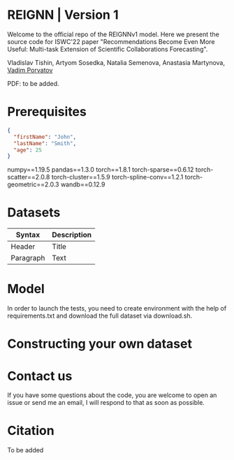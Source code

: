 # REIGNN | Version 1 

Welcome to the official repo of the REIGNNv1 model. Here we present the source code for ISWC'22 paper "Recommendations Become Even More Useful:
Multi-task Extension of Scientific Collaborations Forecasting".

Vladislav Tishin, Artyom Sosedka, Natalia Semenova, Anastasia Martynova, [Vadim Porvatov](https://www.researchgate.net/profile/Vadim-Porvatov)

PDF: to be added.

# Prerequisites

```json
{
  "firstName": "John",
  "lastName": "Smith",
  "age": 25
}
```

numpy==1.19.5
pandas==1.3.0
torch==1.8.1
torch-sparse==0.6.12
torch-scatter==2.0.8
torch-cluster==1.5.9
torch-spline-conv==1.2.1
torch-geometric==2.0.3
wandb==0.12.9

# Datasets

| Syntax      | Description |
| ----------- | ----------- |
| Header      | Title       |
| Paragraph   | Text        |

# Model

In order to launch the tests, you need to create environment with the help of requirements.txt and download the full dataset via download.sh.

# Constructing your own dataset

# Contact us

If you have some questions about the code, you are welcome to open an issue or send me an email, I will respond to that as soon as possible.

# Citation

To be added
